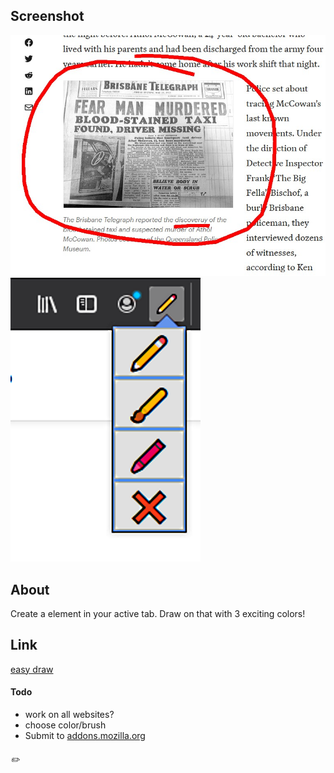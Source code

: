 ## Screenshot
![example](img/exa1.jpg)
![example2](img/exa2.png)

## About
Create a <canvas> element in your active tab. Draw on that with 3 exciting colors!

## Link
[easy draw](https://github.com/kosmos434/draw-extension)

#### Todo
* work on all websites?
* choose color/brush
* Submit to [addons.mozilla.org](https://addons.mozilla.org/en-US/firefox/)


###### ✏️